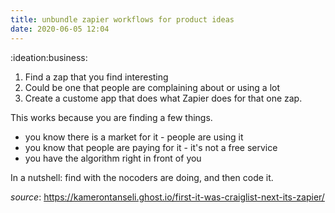 ```yaml
---
title: unbundle zapier workflows for product ideas
date: 2020-06-05 12:04
---
```


:ideation:business:

1. Find a zap that you find interesting
2. Could be one that people are complaining about or using a lot
3. Create a custome app that does what Zapier does for that one zap.

This works because you are finding a few things. 

- you know there is a market for it - people are using it
- you know that people are paying for it - it's not a free service
- you have the algorithm right in front of you

In a nutshell: find with the nocoders are doing, and then code it.

*source*: https://kamerontanseli.ghost.io/first-it-was-craiglist-next-its-zapier/



